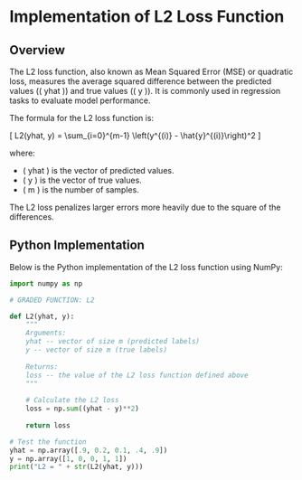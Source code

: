 # Implementation of L2 Loss Function

## Overview

The L2 loss function, also known as Mean Squared Error (MSE) or quadratic loss, measures the average squared difference between the predicted values (\( yhat \)) and true values (\( y \)). It is commonly used in regression tasks to evaluate model performance.

The formula for the L2 loss function is:

\[
L2(yhat, y) = \sum_{i=0}^{m-1} \left(y^{(i)} - \hat{y}^{(i)}\right)^2
\]

where:
- \( yhat \) is the vector of predicted values.
- \( y \) is the vector of true values.
- \( m \) is the number of samples.

The L2 loss penalizes larger errors more heavily due to the square of the differences.

## Python Implementation

Below is the Python implementation of the L2 loss function using NumPy:

```python
import numpy as np

# GRADED FUNCTION: L2

def L2(yhat, y):
    """
    Arguments:
    yhat -- vector of size m (predicted labels)
    y -- vector of size m (true labels)
    
    Returns:
    loss -- the value of the L2 loss function defined above
    """
    
    # Calculate the L2 loss
    loss = np.sum((yhat - y)**2)
    
    return loss

# Test the function
yhat = np.array([.9, 0.2, 0.1, .4, .9])
y = np.array([1, 0, 0, 1, 1])
print("L2 = " + str(L2(yhat, y)))
